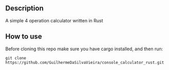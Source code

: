 ## Description
A simple 4 operation calculator written in Rust

## How to use
Before cloning this repo make sure you have cargo installed, and then run:
```
git clone https://github.com/GuilhermeDaSilvaVieira/console_calculator_rust.git
```
